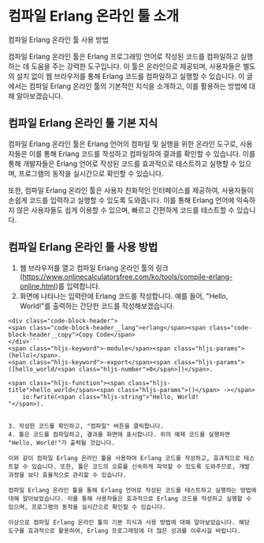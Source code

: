 컴파일 Erlang 온라인 툴 소개
===================

컴파일 Erlang 온라인 툴 사용 방법

컴파일 Erlang 온라인 툴은 Erlang 프로그래밍 언어로 작성된 코드를 컴파일하고 실행하는 데 도움을 주는 강력한 도구입니다. 이 툴은 온라인으로 제공되며, 사용자들은 별도의 설치 없이 웹 브라우저를 통해 Erlang 코드를 컴파일하고 실행할 수 있습니다. 이 글에서는 컴파일 Erlang 온라인 툴의 기본적인 지식을 소개하고, 이를 활용하는 방법에 대해 알아보겠습니다.

컴파일 Erlang 온라인 툴 기본 지식
----------------------

컴파일 Erlang 온라인 툴은 Erlang 언어의 컴파일 및 실행을 위한 온라인 도구로, 사용자들은 이를 통해 Erlang 코드를 작성하고 컴파일하여 결과를 확인할 수 있습니다. 이를 통해 개발자들은 Erlang 언어로 작성된 코드를 효과적으로 테스트하고 실행할 수 있으며, 프로그램의 동작을 실시간으로 확인할 수 있습니다.

또한, 컴파일 Erlang 온라인 툴은 사용자 친화적인 인터페이스를 제공하여, 사용자들이 손쉽게 코드를 입력하고 실행할 수 있도록 도와줍니다. 이를 통해 Erlang 언어에 익숙하지 않은 사용자들도 쉽게 이용할 수 있으며, 빠르고 간편하게 코드를 테스트할 수 있습니다.

컴파일 Erlang 온라인 툴 사용 방법
----------------------

1. 웹 브라우저를 열고 컴파일 Erlang 온라인 툴의 링크(<https://www.onlinecalculatorsfree.com/ko/tools/compile-erlang-online.html>)를 입력합니다.
2. 화면에 나타나는 입력란에 Erlang 코드를 작성합니다. 예를 들어, "Hello, World!"를 출력하는 간단한 코드를 작성해보겠습니다.

```
<div class="code-block-header">
<span class="code-block-header__lang">erlang</span><span class="code-block-header__copy">Copy Code</span>
</div>```
<span class="hljs-keyword">-module</span><span class="hljs-params">(hello)</span>.
<span class="hljs-keyword">-export</span><span class="hljs-params">([hello_world/<span class="hljs-number">0</span>])</span>.

<span class="hljs-function"><span class="hljs-title">hello_world</span><span class="hljs-params">()</span> -></span>
    io:fwrite(<span class="hljs-string">"Hello, World!
"</span>).

```
```

3. 작성한 코드를 확인하고, "컴파일" 버튼을 클릭합니다.
4. 툴은 코드를 컴파일하고, 결과를 화면에 표시합니다. 위의 예제 코드를 실행하면 "Hello, World!"가 출력될 것입니다.

이와 같이 컴파일 Erlang 온라인 툴을 사용하여 Erlang 코드를 작성하고, 효과적으로 테스트할 수 있습니다. 또한, 툴은 코드의 오류를 신속하게 파악할 수 있도록 도와주므로, 개발 과정을 보다 효율적으로 관리할 수 있습니다.

컴파일 Erlang 온라인 툴을 통해 Erlang 언어로 작성된 코드를 테스트하고 실행하는 방법에 대해 알아보았습니다. 이를 통해 사용자들은 효과적으로 Erlang 코드를 작성하고 실행할 수 있으며, 프로그램의 동작을 실시간으로 확인할 수 있습니다.

이상으로 컴파일 Erlang 온라인 툴의 기본 지식과 사용 방법에 대해 알아보았습니다. 해당 도구를 효과적으로 활용하여, Erlang 프로그래밍에 더 많은 성과를 이루시길 바랍니다.